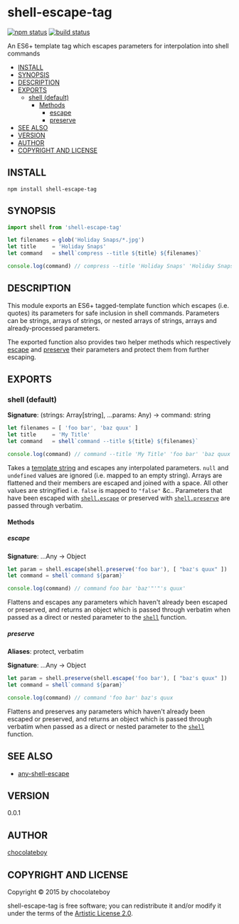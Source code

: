 # shell-escape-tag

[![npm status](http://img.shields.io/npm/v/shell-escape-tag.svg)](https://www.npmjs.org/package/shell-escape-tag)
[![build status](https://secure.travis-ci.org/chocolateboy/shell-escape-tag.svg)](http://travis-ci.org/chocolateboy/shell-escape-tag)

An ES6+ template tag which escapes parameters for interpolation into shell commands

- [INSTALL](#install)
- [SYNOPSIS](#synopsis)
- [DESCRIPTION](#description)
- [EXPORTS](#exports)
  - [shell (default)](#shell-default)
    - [Methods](#methods)
      - [escape](#escape)
      - [preserve](#preserve)
- [SEE ALSO](#see-also)
- [VERSION](#version)
- [AUTHOR](#author)
- [COPYRIGHT AND LICENSE](#copyright-and-license)

## INSTALL

    npm install shell-escape-tag

## SYNOPSIS

```javascript
import shell from 'shell-escape-tag'

let filenames = glob('Holiday Snaps/*.jpg')
let title     = 'Holiday Snaps'
let command   = shell`compress --title ${title} ${filenames}`

console.log(command) // compress --title 'Holiday Snaps' 'Holiday Snaps/Picture 1.jpg' 'Holiday Snaps/Picture 2.jpg'
```

## DESCRIPTION

This module exports an ES6+ tagged-template function which escapes (i.e. quotes) its parameters for safe inclusion in
shell commands. Parameters can be strings, arrays of strings, or nested arrays of strings, arrays and already-processed
parameters.

The exported function also provides two helper methods which respectively [escape](#escape) and [preserve](#preserve)
their parameters and protect them from further escaping.

## EXPORTS

### shell (default)

**Signature**: (strings: Array[string], ...params: Any) -> command: string

```javascript
let filenames = [ 'foo bar', 'baz quux' ]
let title     = 'My Title'
let command   = shell`command --title ${title} ${filenames}`

console.log(command) // command --title 'My Title' 'foo bar' 'baz quux'
```

Takes a [template string](https://developer.mozilla.org/en-US/docs/Web/JavaScript/Reference/template_strings)
and escapes any interpolated parameters. `null` and `undefined` values are ignored
(i.e. mapped to an empty string). Arrays are flattened and their members are escaped and joined with a space.
All other values are stringified i.e. `false` is mapped to `"false"` &c.. Parameters that have been escaped
with [`shell.escape`](#escape) or preserved with [`shell.preserve`](#preserve) are passed through verbatim.

#### Methods

##### escape

**Signature**: ...Any -> Object

```javascript
let param = shell.escape(shell.preserve('foo bar'), [ "baz's quux" ])
let command = shell`command ${param}`

console.log(command) // command foo bar 'baz'"'"'s quux'
```

Flattens and escapes any parameters which haven't already been escaped or preserved, and returns an object which
is passed through verbatim when passed as a direct or nested parameter to the [`shell`](#shell-default) function.

##### preserve

**Aliases**: protect, verbatim

**Signature**: ...Any -> Object

```javascript
let param = shell.preserve(shell.escape('foo bar'), [ "baz's quux" ])
let command = shell`command ${param}`

console.log(command) // command 'foo bar' baz's quux
```

Flattens and preserves any parameters which haven't already been escaped or preserved, and returns an object which
is passed through verbatim when passed as a direct or nested parameter to the [`shell`](#shell-default) function.

## SEE ALSO

* [any-shell-escape](https://www.npmjs.com/package/any-shell-escape)

## VERSION

0.0.1

## AUTHOR

[chocolateboy](mailto:chocolate@cpan.org)

## COPYRIGHT AND LICENSE

Copyright © 2015 by chocolateboy

shell-escape-tag is free software; you can redistribute it and/or modify it under the
terms of the [Artistic License 2.0](http://www.opensource.org/licenses/artistic-license-2.0.php).
